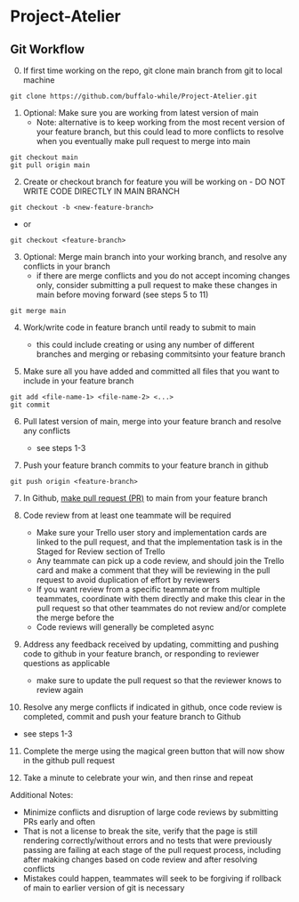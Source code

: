 # Project-Atelier

## Git Workflow

0. If first time working on the repo, git clone main branch from git to local machine
```
git clone https://github.com/buffalo-while/Project-Atelier.git
```

1. Optional: Make sure you are working from latest version of main
   - Note: alternative is to keep working from the most recent version of your feature branch, but this could lead to more conflicts to resolve when you eventually make pull request to merge into main
```
git checkout main
git pull origin main
```
2. Create or checkout branch for feature you will be working on - DO NOT WRITE CODE DIRECTLY IN MAIN BRANCH
```
git checkout -b <new-feature-branch>
```
- or
```
git checkout <feature-branch>
```
3. Optional: Merge main branch into your working branch, and resolve any conflicts in your branch
   - if there are merge conflicts and you do not accept incoming changes only, consider submitting a pull request to make these changes in main before moving forward (see steps 5 to 11)
```
git merge main
```
4. Work/write code in feature branch until ready to submit to main
   - this could include creating or using any number of different branches and merging or rebasing commitsinto your feature branch

5. Make sure all you have added and committed all files that you want to include in your feature branch
```
git add <file-name-1> <file-name-2> <...>
git commit
```
6. Pull latest version of main, merge into your feature branch and resolve any conflicts
   - see steps 1-3

7. Push your feature branch commits to your feature branch in github
```
git push origin <feature-branch>
```
7. In Github, [make pull request (PR)](https://docs.github.com/en/pull-requests/collaborating-with-pull-requests/proposing-changes-to-your-work-with-pull-requests/creating-a-pull-request) to main from your feature branch

8. Code review from at least one teammate will be required
   - Make sure your Trello user story and implementation cards are linked to the pull request, and that the implementation task is in the Staged for Review section of Trello
   - Any teammate can pick up a code review, and should join the Trello card and make a comment that they will be reviewing in the pull request to avoid duplication of effort by reviewers
   - If you want review from a specific teammate or from multiple teammates, coordinate with them directly and make this clear in the pull request so that other teammates do not review and/or complete the merge before the
   - Code reviews will generally be completed async

9. Address any feedback received by updating, committing and pushing code to github in your feature branch, or responding to reviewer questions as applicable
   - make sure to update the pull request so that the reviewer knows to review again

10. Resolve any merge conflicts if indicated in github, once code review is completed, commit and push your feature branch to Github
-   see steps 1-3

11. Complete the merge using the magical green button that will now show in the github pull request

12. Take a minute to celebrate your win, and then rinse and repeat

Additional Notes:
- Minimize conflicts and disruption of large code reviews by submitting PRs early and often
- That is not a license to break the site, verify that the page is still rendering correctly/without errors and no tests that were previously passing are failing at each stage of the pull request process, including after making changes based on code review and after resolving conflicts
- Mistakes could happen, teammates will seek to be forgiving if rollback of main to earlier version of git is necessary